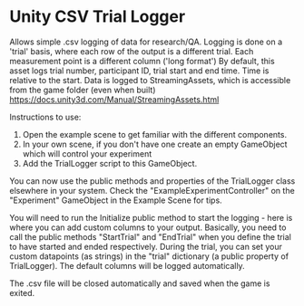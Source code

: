 # Unity CSV Trial Logger

Allows simple .csv logging of data for research/QA.
Logging is done on a 'trial' basis, where each row of the output is a different trial.
Each measurement point is a different column ('long format')
By default, this asset logs trial number, participant ID, trial start and end time. Time is relative to the start.
Data is logged to StreamingAssets, which is accessible from the game folder (even when built)
https://docs.unity3d.com/Manual/StreamingAssets.html


Instructions to use:

1. Open the example scene to get familiar with the different components.
2. In your own scene, if you don't have one create an empty GameObject which will control your experiment
3. Add the TrialLogger script to this GameObject.

You can now use the public methods and properties of the TrialLogger class elsewhere in your system. Check the "ExampleExperimentController" on the "Experiment" GameObject in the Example Scene for tips.

You will need to run the Initialize public method to start the logging - here is where you can add custom columns to your output.
Basically, you need to call the public methods "StartTrial" and "EndTrial" when you define the trial to have started and ended respectively.
During the trial, you can set your custom datapoints (as strings) in the "trial" dictionary (a public property of TrialLogger).
The default columns will be logged automatically.

The .csv file will be closed automatically and saved when the game is exited.
